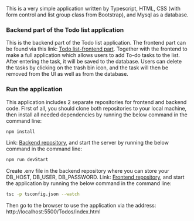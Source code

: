 This is a very simple application written by Typescript, HTML, CSS (with form control and list group class from Bootstrap), and Mysql as a database.
### Backend part of the Todo list application
This is the backend part of the Todo list application. The frontend part can be found via this link: [Todo list-frontend part](https://github.com/Nguyen-Thi-HuyenK/Todos).
Together with the frontend to make a full application which allows users to add To-do tasks to the list. After entering the task, it will be saved to the database.
Users can delete the tasks by clicking on the trash bin icon, and the task will then be removed from the UI as well as from the database.
### Run the application
This application includes 2 separate repositories for frontend and backend code. First of all, you should clone both repositories to your local machine, then install all needed dependencies by running the below command in the command line:
```bash
npm install
```
Link: [Backend repository](https://github.com/Nguyen-Thi-HuyenK/Todos-server), and start the server by running the below command in the command line:
```bash
npm run devStart
```
Create .env file in the backend repository where you can store your DB_HOST, DB_USER, DB_PASSWORD.
Link: [Frontend repository](https://github.com/Nguyen-Thi-HuyenK/Todos), and start the application by running the below command in the command line:
```bash
tsc -p tsconfig.json --watch
```
Then go to the browser to use the application via the address: http://localhost:5500/Todos/index.html  
